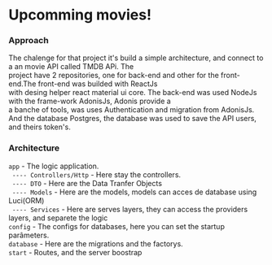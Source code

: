# Upcomming movies!

### Approach

The chalenge for that project it's build a simple architecture, and connect to a an movie API called TMDB APi. The </br> project have 2 repositories, one for back-end and other for the front-end.The front-end was builded with ReactJs</br>
with desing helper react material ui core. The back-end was used NodeJs with the frame-work AdonisJs, Adonis provide a</br>
a banche of tools, was uses Authentication and migration from AdonisJs. And the database Postgres, the database was used to save the API users, and theirs token's.

### Architecture

`app` - The logic application.</br>
` ---- Controllers/Http` - Here stay the controllers. </br>
` ---- DTO` - Here are the Data Tranfer Objects</br>
` ---- Models` - Here are the models, models can acces de database using Luci(ORM)</br>
` ---- Services` - Here are serves layers, they can access the providers layers, and separete the logic</br>
`config` - The configs for databases, here you can set the startup parâmeters.</br>
`database` - Here are the migrations and the factorys.</br>
`start` - Routes, and the server boostrap</br>

